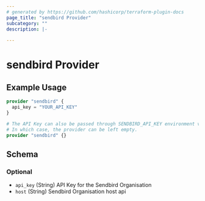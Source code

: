 ```yaml
---
# generated by https://github.com/hashicorp/terraform-plugin-docs
page_title: "sendbird Provider"
subcategory: ""
description: |-
  
---
```


# sendbird Provider



## Example Usage

```terraform
provider "sendbird" {
  api_key = "YOUR_API_KEY"
}

# The API Key can also be passed through SENDBIRD_API_KEY environment variable.
# In which case, the provider can be left empty.
provider "sendbird" {}
```

<!-- schema generated by tfplugindocs -->
## Schema

### Optional

- `api_key` (String) API Key for the Sendbird Organisation
- `host` (String) Sendbird Organisation host api
